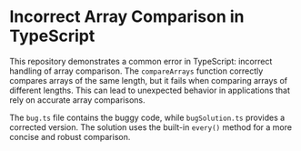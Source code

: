 # Incorrect Array Comparison in TypeScript

This repository demonstrates a common error in TypeScript: incorrect handling of array comparison. The `compareArrays` function correctly compares arrays of the same length, but it fails when comparing arrays of different lengths. This can lead to unexpected behavior in applications that rely on accurate array comparisons.

The `bug.ts` file contains the buggy code, while `bugSolution.ts` provides a corrected version. The solution uses the built-in `every()` method for a more concise and robust comparison.